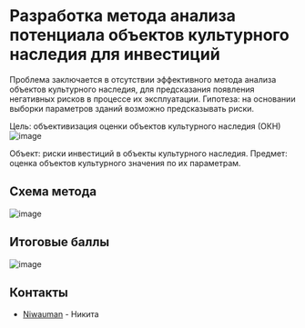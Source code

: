 # Разработка метода анализа потенциала объектов культурного наследия для инвестиций

Проблема заключается в отсутствии эффективного метода анализа объектов культурного наследия, для предсказания появления негативных рисков в процессе их эксплуатации. 
Гипотеза: на основании выборки параметров зданий возможно предсказывать риски.

Цель: объективизация оценки объектов культурного наследия (ОКН)
![image](https://github.com/user-attachments/assets/ec4f6c9a-e2e2-4ba8-a409-610cad96e110)


Объект: риски инвестиций в объекты культурного наследия.
Предмет: оценка объектов культурного значения по их параметрам.

## Схема метода
![image](https://github.com/user-attachments/assets/90b575fb-d248-484d-8441-312aa29062eb)

## Итоговые баллы
![image](https://github.com/user-attachments/assets/c5f09703-79c3-4189-92b9-932cbf2ed3fe)


## Контакты
- [Niwauman](https://t.me/Niwauman) - Никита
